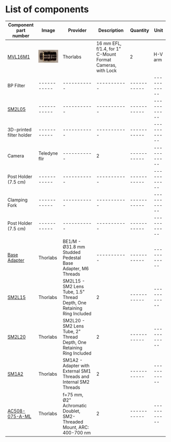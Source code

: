 # List of components

| Component part number | Image | Provider | Description | Quantity | Unit |
|-----------|-----------|-----------|-----------|-----------|-----------|
|[MVL16M1]|<img src="https://github.com/micropolimi/APPI/raw/main/images/objective.jpeg" width="80"/>|Thorlabs|16 mm EFL, f/1.4, for 1" C-Mount Format Cameras, with Lock |2| H-V arm|
|BP Filter|-----------|-----------|-----------|-----------|-----------|
|[SM2L05]|-----------|-----------|-----------|-----------|-----------|
|3D-printed filter holder|-----------|-----------|-----------|-----------|-----------|
|Camera|Teledyne flir|-----------|2|-----------|-----------|
|Post Holder (7.5 cm)|-----------|-----------|-----------|-----------|-----------|
|Clamping Fork|-----------|-----------|-----------|-----------|-----------|
|Post Holder (7.5 cm)|-----------|-----------|-----------|-----------|-----------|
|[Base Adapter]|Thorlabs|BE1/M - Ø31.8 mm Studded Pedestal Base Adapter, M6 Threads|-----------|-----------|-----------|
|[SM2L15]|Thorlabs|SM2L15 - SM2 Lens Tube, 1.5" Thread Depth, One Retaining Ring Included|2|-----------|-----------|
|[SM2L20]|Thorlabs|SM2L20 - SM2 Lens Tube, 2" Thread Depth, One Retaining Ring Included|2|-----------|-----------|
|[SM1A2]|Thorlabs|SM1A2 - Adapter with External SM1 Threads and Internal SM2 Threads|2|-----------|-----------|
|[AC508-075-A-ML]|Thorlabs|f=75 mm, Ø2" Achromatic Doublet, SM2-Threaded Mount, ARC: 400-700 nm|2|-----------|-----------|


[MVL16M1]: https://www.thorlabs.com/thorproduct.cfm?partnumber=MVL16M1
[SM2L05]: https://www.thorlabs.com/thorproduct.cfm?partnumber=SM2L05
[Base Adapter]: https://www.thorlabs.com/thorproduct.cfm?partnumber=BE1/M#ad-image-0
[SM2L15]: https://www.thorlabs.com/thorproduct.cfm?partnumber=SM2L15
[SM2L20]: https://www.thorlabs.com/thorproduct.cfm?partnumber=SM2L20
[SM1A2]: https://www.thorlabs.com/thorproduct.cfm?partnumber=SM1A2
[AC508-075-A-ML]: https://www.thorlabs.com/thorproduct.cfm?partnumber=AC508-075-A-ML